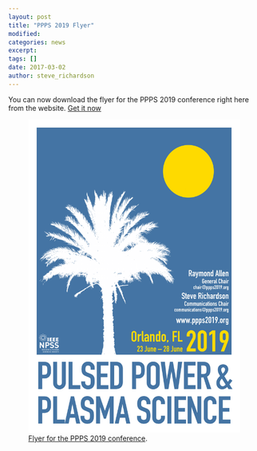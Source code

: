 ```yaml
---
layout: post
title: "PPPS 2019 Flyer"
modified:
categories: news
excerpt:
tags: []
date: 2017-03-02
author: steve_richardson
---
```


You can now download the flyer for the PPPS 2019 conference right here from the website. [Get it now](/images/flyer.jpg)

<figure>
	<a href="/images/flyer.jpg"><img src="/images/flyer.jpg" alt="flyer"></a>
	<figcaption><a href="/images/flyer.jpg" title="PPPS 2019 Flyer">Flyer for the PPPS 2019 conference</a>.</figcaption>
</figure>